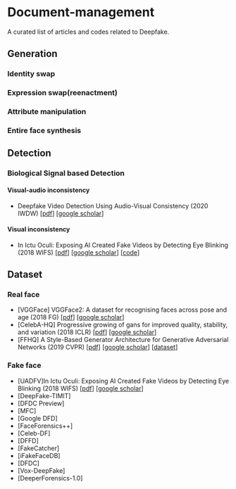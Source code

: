 # Document-management
A curated list of articles and codes related to Deepfake.
## Generation
### Identity swap
### Expression swap(reenactment)
### Attribute manipulation
### Entire face synthesis

## Detection
### Biological Signal based Detection
#### Visual-audio inconsistency
* Deepfake Video Detection Using Audio-Visual Consistency (2020 IWDW) [[pdf](https://books.google.com.hk/books?hl=zh-CN&lr=&id=bU0dEAAAQBAJ&oi=fnd&pg=PA168&dq=Deepfake+Video+Detection+Using+Audio-Visual+Consistency&ots=V9XMaUcdIv&sig=T8I7CvrRSpC1N_SQ3CYVdQKJzl0&redir_esc=y#v=onepage&q=Deepfake%20Video%20Detection%20Using%20Audio-Visual%20Consistency&f=false)] [[google scholar](https://scholar.google.com.hk/scholar?hl=zh-CN&as_sdt=0%2C5&q=Deepfake+Video+Detection+Using+Audio-Visual+Consistency&btnG=)]
#### Visual inconsistency 
* In Ictu Oculi: Exposing AI Created Fake Videos by Detecting Eye Blinking (2018 WIFS) [[pdf](https://www.albany.edu/faculty/mchang2/files/2018_12_WIFS_EyeBlink_FakeVideos.pdf)] [[google scholar](https://scholar.google.com.hk/scholar?hl=zh-CN&as_sdt=0%2C5&q=In+ictu+oculi%3A+Exposing+ai+created+fake+videos+by+detecting+eye+blinking&btnG=)] [[code](https://github.com/yuezunli/WIFS2018_In_Ictu_Oculi)]

## Dataset
### Real face
* [VGGFace] VGGFace2: A dataset for recognising faces across pose and age (2018 FG) [[pdf](https://arxiv.org/pdf/1710.08092.pdf)] [[google scholar](https://scholar.google.com.hk/scholar?hl=zh-CN&as_sdt=0%2C5&q=VGGFace2%3A+A+dataset+for+recognising+faces+across+pose+and+age&btnG=)]
* [CelebA-HQ] Progressive growing of gans for improved quality, stability, and variation (2018 ICLR) [[pdf](https://arxiv.org/pdf/1710.10196.pdf?__hstc=200028081.1bb630f9cde2cb5f07430159d50a3c91.1524009600081.1524009600082.1524009600083.1&__hssc=200028081.1.1524009600084&__hsfp=1773666937)] [[google scholar](https://scholar.google.com.hk/scholar?hl=zh-CN&as_sdt=0%2C5&q=Progressive+growing+of+gans+for+improved+quality%2C+stability%2C+and+variation&btnG=)]
* [FFHQ] A Style-Based Generator Architecture for Generative Adversarial Networks (2019 CVPR) [[pdf](https://openaccess.thecvf.com/content_CVPR_2019/papers/Karras_A_Style-Based_Generator_Architecture_for_Generative_Adversarial_Networks_CVPR_2019_paper.pdf)] [[google scholar](https://scholar.google.com.hk/scholar?hl=zh-CN&as_sdt=0%2C5&q=A+Style-Based+Generator+Architecture+for+Generative+Adversarial+Networks&btnG=)] [[dataset](https://github.com/NVlabs/ffhq-dataset)]

### Fake face
* [UADFV]In Ictu Oculi: Exposing AI Created Fake Videos by Detecting Eye Blinking (2018 WIFS) [[pdf](https://www.albany.edu/faculty/mchang2/files/2018_12_WIFS_EyeBlink_FakeVideos.pdf)] [[google scholar](https://scholar.google.com.hk/scholar?hl=zh-CN&as_sdt=0%2C5&q=In+ictu+oculi%3A+Exposing+ai+created+fake+videos+by+detecting+eye+blinking&btnG=)]
* [DeepFake-TIMIT]
* [DFDC Preview]
* [MFC]
* [Google DFD]
* [FaceForensics++]
* [Celeb-DF]
* [DFFD]
* [FakeCatcher]
* [iFakeFaceDB]
* [DFDC]
* [Vox-DeepFake]
* [DeeperForensics-1.0]

